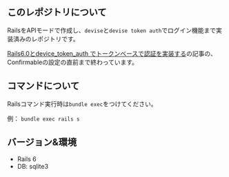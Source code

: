 ## このレポジトリについて

RailsをAPIモードで作成し、`devise`と`devise token auth`でログイン機能まで実装済みのレポジトリです。

[Rails6.0とdevice_token_auth でトークンベースで認証を実装する](https://qiita.com/mtoyopet/items/076b623ac72f4f83c5f6)の記事の、Confirmableの設定の直前まで終わっています。

## コマンドについて

Railsコマンド実行時は`bundle exec`をつけてください。

例： `bundle exec rails s`

## バージョン&環境
- Rails 6
- DB: sqlite3
